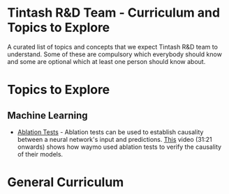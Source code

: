 # Tintash R&D Team - Curriculum and Topics to Explore
A curated list of topics and concepts that we expect Tintash R&D team to understand. Some of these are compulsory which everybody should know and some are optional which at least one person should know about.

# Topics to Explore 

## Machine Learning

* [Ablation Tests](https://www.quora.com/In-the-context-of-deep-learning-what-is-an-ablation-study) - Ablation tests can be used to establish causality between a neural network's input and predictions. [This](https://youtu.be/mxqdVO462HU) video (31:21 onwards) shows how waymo used ablation tests to verify the causality of their models.


# General Curriculum
